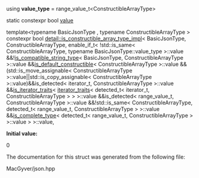 <div id="structdetail_1_1is__constructible__array__type__impl_3_01_basic_json_type_00_01_constructible_ar54e545c8083fe861c90a40ff938a22b7">

</div>

<span id="structdetail_1_1is__constructible__array__type__impl_3_01_basic_json_type_00_01_constructible_ar54e545c8083fe861c90a40ff938a22b7"
label="structdetail_1_1is__constructible__array__type__impl_3_01_basic_json_type_00_01_constructible_ar54e545c8083fe861c90a40ff938a22b7"></span>

<div class="DoxyCompactItemize">

<span id="structdetail_1_1is__constructible__array__type__impl_3_01_basic_json_type_00_01_constructible_ar54e545c8083fe861c90a40ff938a22b7_a27b3a7d1007755a51043ffbc3381afd0"
label="structdetail_1_1is__constructible__array__type__impl_3_01_basic_json_type_00_01_constructible_ar54e545c8083fe861c90a40ff938a22b7_a27b3a7d1007755a51043ffbc3381afd0"></span>
using **value_type** = range_value_t$<$ConstructibleArrayType$>$

</div>

<div class="DoxyCompactItemize">

static constexpr bool
[value](#structdetail_1_1is__constructible__array__type__impl_3_01_basic_json_type_00_01_constructible_ar54e545c8083fe861c90a40ff938a22b7_af9e0932ee1c0d23d339ebe1e489d0afd)

</div>

<span id="structdetail_1_1is__constructible__array__type__impl_3_01_basic_json_type_00_01_constructible_ar54e545c8083fe861c90a40ff938a22b7_af9e0932ee1c0d23d339ebe1e489d0afd"
label="structdetail_1_1is__constructible__array__type__impl_3_01_basic_json_type_00_01_constructible_ar54e545c8083fe861c90a40ff938a22b7_af9e0932ee1c0d23d339ebe1e489d0afd"></span>
template$<$typename BasicJsonType , typename ConstructibleArrayType
$>$  
constexpr bool
[detail::is_constructible_array_type_impl](#structdetail_1_1is__constructible__array__type__impl)$<$
BasicJsonType, ConstructibleArrayType, enable_if_t$<$ !std::is_same$<$
ConstructibleArrayType, typename BasicJsonType::value_type $>$::value
&&\![is_compatible_string_type](#structdetail_1_1is__compatible__string__type)$<$
BasicJsonType, ConstructibleArrayType $>$::value
&&[is_default_constructible](#structdetail_1_1is__default__constructible)$<$
ConstructibleArrayType $>$::value &&(std::is_move_assignable$<$
ConstructibleArrayType
$>$::value$\vert$$\vert$std::is_copy_assignable$<$
ConstructibleArrayType $>$::value)&&is_detected$<$ iterator_t,
ConstructibleArrayType $>$::value
&&[is_iterator_traits](#structdetail_1_1is__iterator__traits)$<$
[iterator_traits](#structdetail_1_1iterator__traits)$<$ detected_t$<$
iterator_t, ConstructibleArrayType $>$ $>$ $>$::value &&is_detected$<$
range_value_t, ConstructibleArrayType $>$::value &&!std::is_same$<$
ConstructibleArrayType, detected_t$<$ range_value_t,
ConstructibleArrayType $>$ $>$::value
&&[is_complete_type](#structdetail_1_1is__complete__type)$<$
detected_t$<$ range_value_t, ConstructibleArrayType $>$ $>$::value $>$
$>$::value,

**Initial value:**

<div class="DoxyCode">

0

</div>

The documentation for this struct was generated from the following file:

<div class="DoxyCompactItemize">

MacGyver/json.hpp

</div>
